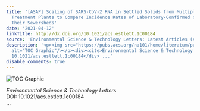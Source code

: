 ```yaml
---
title: '[ASAP] Scaling of SARS-CoV-2 RNA in Settled Solids from Multiple Wastewater
  Treatment Plants to Compare Incidence Rates of Laboratory-Confirmed COVID-19 in
  Their Sewersheds'
date: '2021-04-12'
linkTitle: http://dx.doi.org/10.1021/acs.estlett.1c00184
source: 'Environmental Science & Technology Letters: Latest Articles (ACS Publications)'
description: '<p><img src="https://pubs.acs.org/na101/home/literatum/publisher/achs/journals/content/estlcu/0/estlcu.ahead-of-print/acs.estlett.1c00184/20210412/images/medium/ez1c00184_0003.gif"
  alt="TOC Graphic"/></p><div><cite>Environmental Science & Technology Letters</cite></div><div>DOI:
  10.1021/acs.estlett.1c00184</div> ...'
disable_comments: true
---
```

<p><img src="https://pubs.acs.org/na101/home/literatum/publisher/achs/journals/content/estlcu/0/estlcu.ahead-of-print/acs.estlett.1c00184/20210412/images/medium/ez1c00184_0003.gif" alt="TOC Graphic"/></p><div><cite>Environmental Science & Technology Letters</cite></div><div>DOI: 10.1021/acs.estlett.1c00184</div> ...